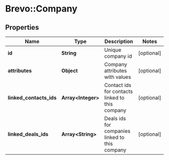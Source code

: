 # Brevo::Company

## Properties
Name | Type | Description | Notes
------------ | ------------- | ------------- | -------------
**id** | **String** | Unique company id | [optional] 
**attributes** | **Object** | Company attributes with values | [optional] 
**linked_contacts_ids** | **Array&lt;Integer&gt;** | Contact ids for contacts linked to this company | [optional] 
**linked_deals_ids** | **Array&lt;String&gt;** | Deals ids for companies linked to this company | [optional] 


